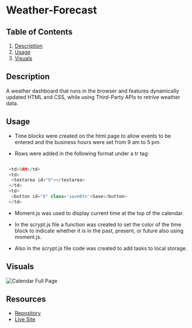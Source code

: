 # Weather-Forecast

## Table of Contents
1. [Description](#description) 
2. [Usage](#usage)
3. [Visuals](#visuals)

## Description

A weather dashboard that runs in the browser and features dynamically updated HTML and CSS, while using Third-Party APIs to retrive weather data.

## Usage

- Time blocks were created on the html page to allow events to be entered and the business hours were set from 9 am to 5 pm.

- Rows were added in the following format under a tr tag:

```js   

 <td>9AM</td>
 <td>
  <textarea id="9"></textarea>
 </td>
 <td>
  <button id="9" class='saveBtn'>Save</button>
 </td>
```

- Moment.js was used to display current time at the top of the calendar.

- In the scrypt.js file a function was created to set the color of the time block to indicate whether it is in the past, present, or future also using moment.js.

- Also in the scrypt.js file code was created to add tasks to local storage.


## Visuals
![Calendar Full Page](./assets/images/Work-Day-Scheduler.png)


## Resources

- [Repository](https://github.com/alicessilva22/Calendar-Module05)
- [Live Site](https://alicessilva22.github.io/Calendar-Module05/)


